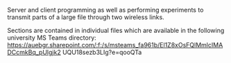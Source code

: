 Server and client programming as well as performing experiments to transmit parts of a large file through two wireless links.

Sections are contained in individual files which are
available in the following university MS Teams directory:
https://auebgr.sharepoint.com/:f:/s/msteams_fa961b/El1Z8xOsFQlMmlcIMADCcmkBq_pUlgjk2
UQU18sezb3LIg?e=qooQTa

